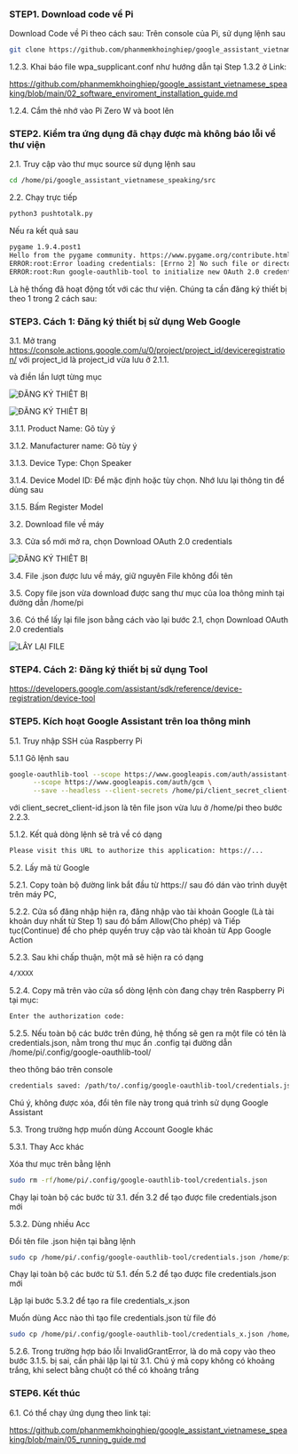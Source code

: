 
### STEP1. Download code về Pi 

Download Code về Pi theo cách sau:
Trên console của Pi, sử dụng lệnh sau
```sh
git clone https://github.com/phanmemkhoinghiep/google_assistant_vietnamese_speaking.git
```

1.2.3. Khai báo file wpa_supplicant.conf như hướng dẫn tại Step 1.3.2 ở Link:

https://github.com/phanmemkhoinghiep/google_assistant_vietnamese_speaking/blob/main/02_software_enviroment_installation_guide.md

1.2.4. Cắm thẻ nhớ vào Pi Zero W và boot lên

### STEP2.  Kiểm tra ứng dụng đã chạy được mà không báo lỗi về thư viện

2.1. Truy cập vào thư mục source sử dụng lệnh sau

```sh
cd /home/pi/google_assistant_vietnamese_speaking/src
```

2.2. Chạy trực tiếp

```sh
python3 pushtotalk.py 
```

Nếu ra kết quả sau

```sh
pygame 1.9.4.post1
Hello from the pygame community. https://www.pygame.org/contribute.html
ERROR:root:Error loading credentials: [Errno 2] No such file or directory: '/home/pi/.config/google-oauthlib-tool/credentials.json'
ERROR:root:Run google-oauthlib-tool to initialize new OAuth 2.0 credentials.
```
Là hệ thống đã hoạt động tốt với các thư viện. Chúng ta cần đăng ký thiết bị theo 1 trong 2 cách sau:

### STEP3.  Cách 1: Đăng ký thiết bị sử dụng Web Google

3.1. Mở trang https://console.actions.google.com/u/0/project/project_id/deviceregistration/ với project_id là project_id vừa lưu ở 2.1.1.

và điền lần lượt từng mục

![ĐĂNG KÝ THIẾT BỊ](https://developers.google.com/assistant/sdk/images/console/device-models-aog.png)

![ĐĂNG KÝ THIẾT BỊ](https://user-images.githubusercontent.com/64348125/109378336-3f136d80-7904-11eb-808e-37bf5c726bf3.png)

3.1.1. Product Name: Gõ tùy ý

3.1.2. Manufacturer name: Gõ  tùy ý

3.1.3. Device Type: Chọn Speaker

3.1.4. Device Model ID: Để mặc định hoặc tùy chọn. Nhớ lưu lại thông tin để dùng sau

3.1.5. Bấm Register Model

3.2. Download file về máy

3.3. Cửa sổ mới mở ra, chọn Download OAuth 2.0 credentials

![ĐĂNG KÝ THIẾT BỊ](https://user-images.githubusercontent.com/64348125/109378347-56525b00-7904-11eb-9764-c2af673d9ac4.png)


3.4. File .json được lưu về máy, giữ nguyên File không đổi tên 

3.5. Copy file json vừa download được sang thư mục của loa thông minh tại đường dẫn /home/pi

3.6. Có thể lấy lại file json bằng cách vào lại bước 2.1, chọn Download OAuth 2.0 credentials

![LẤY LẠI FILE](https://developers.google.com/assistant/sdk/images/console/edit-model.png)


### STEP4.  Cách 2: Đăng ký thiết bị sử dụng Tool

https://developers.google.com/assistant/sdk/reference/device-registration/device-tool


### STEP5. Kích hoạt Google Assistant trên loa thông minh

5.1. Truy nhập SSH của Raspberry Pi

5.1.1 Gõ lệnh sau

```sh
google-oauthlib-tool --scope https://www.googleapis.com/auth/assistant-sdk-prototype \
      --scope https://www.googleapis.com/auth/gcm \
      --save --headless --client-secrets /home/pi/client_secret_client-id.json

```
với client_secret_client-id.json là tên file json vừa lưu ở /home/pi theo bước 2.2.3.

5.1.2. Kết quả dòng lệnh sẽ trả về có dạng

```sh
Please visit this URL to authorize this application: https://...
```
5.2. Lấy mã từ Google

5.2.1. Copy toàn bộ đường link bắt đầu từ https:// sau đó dán vào trình duyệt trên máy PC, 

5.2.2. Cửa sổ đăng nhập hiện ra, đăng nhập vào tài khoản Google (Là tài khoản duy nhất từ Step 1) sau đó bấm Allow(Cho phép) và Tiếp tục(Continue) để cho phép quyền truy cập vào tài khoản từ App Google Action

5.2.3. Sau khi chấp thuận, một mã sẽ hiện ra có dạng

```sh
4/XXXX
```
5.2.4. Copy mã trên vào cửa sổ dòng lệnh còn đang chạy trên Raspberry Pi tại mục:

```sh
Enter the authorization code:

```
5.2.5. Nếu toàn bộ các bước trên đúng, hệ thống sẽ gen ra một file có tên là credentials.json, nằm trong thư mục ẩn .config tại đường dẫn /home/pi/.config/google-oauthlib-tool/

theo thông báo trên console

```sh
credentials saved: /path/to/.config/google-oauthlib-tool/credentials.json

```
Chú ý, không được xóa, đổi tên file này trong quá trình sử dụng Google Assistant

5.3. Trong trường hợp muốn dùng Account Google khác

5.3.1. Thay Acc khác

Xóa thư mục trên bằng lệnh

```sh
sudo rm -rf/home/pi/.config/google-oauthlib-tool/credentials.json

```
Chạy lại toàn bộ các bước từ 3.1. đến 3.2 để tạo được file credentials.json mới

5.3.2. Dùng nhiều Acc

Đổi tên file .json hiện tại bằng lệnh

```sh
sudo cp /home/pi/.config/google-oauthlib-tool/credentials.json /home/pi/.config/google-oauthlib-tool/credentials_1.json

```
Chạy lại toàn bộ các bước từ 5.1. đến 5.2 để tạo được file credentials.json mới

Lặp lại bước 5.3.2 để tạo ra file credentials_x.json

Muốn dùng Acc nào thì tạo file credentials.json từ file đó

```sh
sudo cp /home/pi/.config/google-oauthlib-tool/credentials_x.json /home/pi/.config/google-oauthlib-tool/credentials.json

```

5.2.6. Trong trường hợp báo lỗi InvalidGrantError, là do mã copy vào theo bước 3.1.5. bị sai, cần phải lặp lại từ 3.1. Chú ý mã copy không có khoảng trắng, khi select bằng chuột có thể có khoảng trắng

### STEP6. Kết thúc

6.1. Có thể chạy ứng dụng theo link tại:

https://github.com/phanmemkhoinghiep/google_assistant_vietnamese_speaking/blob/main/05_running_guide.md
